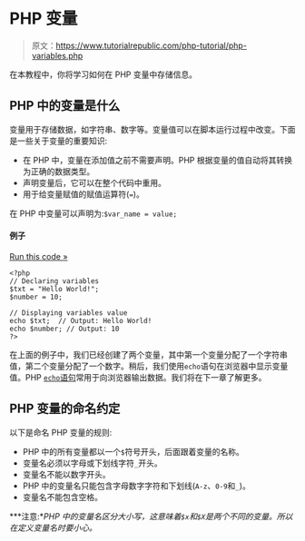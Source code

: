 # PHP 变量

> 原文：<https://www.tutorialrepublic.com/php-tutorial/php-variables.php>

在本教程中，你将学习如何在 PHP 变量中存储信息。

## PHP 中的变量是什么

变量用于存储数据，如字符串、数字等。变量值可以在脚本运行过程中改变。下面是一些关于变量的重要知识:

*   在 PHP 中，变量在添加值之前不需要声明。PHP 根据变量的值自动将其转换为正确的数据类型。
*   声明变量后，它可以在整个代码中重用。
*   用于给变量赋值的赋值运算符(`=`)。

在 PHP 中变量可以声明为:`$var_name = value;`

#### 例子

[Run this code »](../codelab.php?topic=php&file=variables "Run this code to view the output")

```
<?php
// Declaring variables
$txt = "Hello World!";
$number = 10;

// Displaying variables value
echo $txt;  // Output: Hello World!
echo $number; // Output: 10
?>
```

在上面的例子中，我们已经创建了两个变量，其中第一个变量分配了一个字符串值，第二个变量分配了一个数字。稍后，我们使用`echo`语句在浏览器中显示变量值。PHP [`echo`语句](php-echo-and-print-statements.php)常用于向浏览器输出数据。我们将在下一章了解更多。

## PHP 变量的命名约定

以下是命名 PHP 变量的规则:

*   PHP 中的所有变量都以一个`$`符号开头，后面跟着变量的名称。
*   变量名必须以字母或下划线字符`_`开头。
*   变量名不能以数字开头。
*   PHP 中的变量名只能包含字母数字字符和下划线(`A-z`、`0-9`和`_`)。
*   变量名不能包含空格。

 ***注意:**PHP 中的变量名区分大小写，这意味着`$x`和`$X`是两个不同的变量。所以在定义变量名时要小心。*